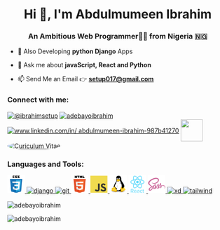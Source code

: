 <h1 align="center">Hi 👋, I'm Abdulmumeen Ibrahim</h1>
<h3 align="center">An Ambitious Web Programmer👨‍💻 from Nigeria 🇳🇬</h3>



- 🌱 Also Developing **python Django** Apps

- 💬 Ask me about **javaScript, React and Python**

- 📫 Send Me an Email 👉 **setup017@gmail.com**

<h3 align="left">Connect with me:</h3>
<p align="left">
<a href="https://twitter.com/@ibrahimsetup" target="blank"><img align="center" src="https://raw.githubusercontent.com/rahuldkjain/github-profile-readme-generator/master/src/images/icons/Social/twitter.svg" alt="@ibrahimsetup" height="30" width="40" /></a>
<a href="https://shorturl.at/opA29" target="blank"><img align="center" src="https://raw.githubusercontent.com/rahuldkjain/github-profile-readme-generator/master/src/images/icons/Social/facebook.svg" alt="adebayoibrahim" height="30" width="40" /></a>
<a href="https://www.linkedin.com/in/ibrahim-setup/" target="blank"><img align="center" src="https://raw.githubusercontent.com/rahuldkjain/github-profile-readme-generator/master/src/images/icons/Social/linked-in-alt.svg" alt="www.linkedin.com/in/ abdulmumeen-ibrahim-987b41270" height="30" width="40" /></a>
 <a href = "https://codepen.io/Set_Up"title = "codepen" ><img src = 'https://i.ibb.co/r4X3hRy/codepen-removebg-preview.png' align = "center" height = "50" width = "50"></a>
 <a href="https://shorturl.at/buEMT" target="blank" title = "Download Resume"><img align="center" style = "border-radius:50%;"src="https://i.ibb.co/ngxQyfQ/images-removebg-preview.png" alt="Curiculum Vitae" height="50" width="70" /></a>
</p>

<h3 align="left">Languages and Tools:</h3>
<p align="left"> <a href="https://www.w3schools.com/css/" target="_blank" rel="noreferrer"> <img src="https://raw.githubusercontent.com/devicons/devicon/master/icons/css3/css3-original-wordmark.svg" alt="css3" width="40" height="40"/> </a> <a href="https://www.djangoproject.com/" target="_blank" rel="noreferrer"> <img src="https://cdn.worldvectorlogo.com/logos/django.svg" alt="django" width="40" height="40"/> </a> <a href="https://git-scm.com/" target="_blank" rel="noreferrer"> <img src="https://www.vectorlogo.zone/logos/git-scm/git-scm-icon.svg" alt="git" width="40" height="40"/> </a> <a href="https://www.w3.org/html/" target="_blank" rel="noreferrer"> <img src="https://raw.githubusercontent.com/devicons/devicon/master/icons/html5/html5-original-wordmark.svg" alt="html5" width="40" height="40"/> </a> <a href="https://developer.mozilla.org/en-US/docs/Web/JavaScript" target="_blank" rel="noreferrer"> <img src="https://raw.githubusercontent.com/devicons/devicon/master/icons/javascript/javascript-original.svg" alt="javascript" width="40" height="40"/> </a> <a href="https://www.linux.org/" target="_blank" rel="noreferrer"> <img src="https://raw.githubusercontent.com/devicons/devicon/master/icons/linux/linux-original.svg" alt="linux" width="40" height="40"/> </a> <a href="https://reactjs.org/" target="_blank" rel="noreferrer"> <img src="https://raw.githubusercontent.com/devicons/devicon/master/icons/react/react-original-wordmark.svg" alt="react" width="40" height="40"/> </a> <a href="https://sass-lang.com" target="_blank" rel="noreferrer"> <img src="https://raw.githubusercontent.com/devicons/devicon/master/icons/sass/sass-original.svg" alt="sass" width="40" height="40"/> </a> <a href="https://www.adobe.com/products/xd.html" target="_blank" rel="noreferrer"> <img src="https://cdn.worldvectorlogo.com/logos/adobe-xd.svg" alt="xd" width="40" height="40"/> </a>
 <a href="https://tailwindcss.com/" target="_blank" rel="noreferrer"> <img src="https://www.vectorlogo.zone/logos/tailwindcss/tailwindcss-icon.svg" alt="tailwind" width="40" height="40"></a>
</p>
<p><img align="center" src="https://github-readme-streak-stats.herokuapp.com/?user=adebayoibrahim&" alt="adebayoibrahim" /></p>
<p align="left"> <img src="https://komarev.com/ghpvc/?username=adebayoibrahim&label=Profile%20views&color=0e75b6&style=flat" alt="adebayoibrahim" /> </p>
